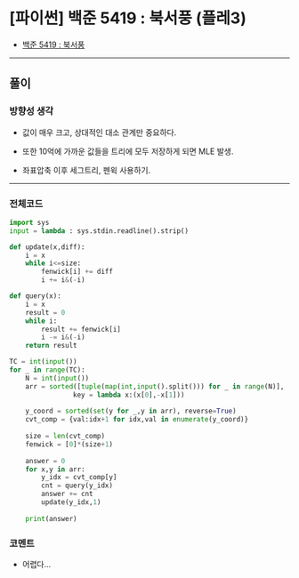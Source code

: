 # **\[파이썬\] 백준 5419 : 북서풍 (플레3)**

* [백준 5419 : 북서풍](https://www.acmicpc.net/problem/5419)

---

## **풀이**

### **방향성 생각**

* 값이 매우 크고, 상대적인 대소 관계만 중요하다.

* 또한 10억에 가까운 값들을 트리에 모두 저장하게 되면 MLE 발생.

* 좌표압축 이후 세그트리, 펜윅 사용하기.

---

### **전체코드**

```python
import sys
input = lambda : sys.stdin.readline().strip()

def update(x,diff):
    i = x
    while i<=size:
        fenwick[i] += diff
        i += i&(-i)

def query(x):
    i = x
    result = 0
    while i:
        result += fenwick[i]
        i -= i&(-i)
    return result

TC = int(input())
for _ in range(TC):
    N = int(input())
    arr = sorted([tuple(map(int,input().split())) for _ in range(N)],
                key = lambda x:(x[0],-x[1]))
    
    y_coord = sorted(set(y for _,y in arr), reverse=True)
    cvt_comp = {val:idx+1 for idx,val in enumerate(y_coord)}
    
    size = len(cvt_comp)
    fenwick = [0]*(size+1)
    
    answer = 0
    for x,y in arr:
        y_idx = cvt_comp[y]
        cnt = query(y_idx)
        answer += cnt
        update(y_idx,1)
    
    print(answer)
```

### **코멘트**

* 어렵다...